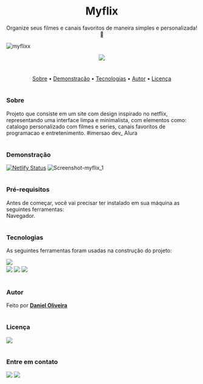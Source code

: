 <h1 align="center">Myflix</h1>
 <p align="center">Organize seus filmes e canais favoritos de maneira simples e personalizada! 🍿 </p>
 
![myflixx](https://user-images.githubusercontent.com/100965881/172965720-6a7cd5f0-4e09-4e40-94bd-a0c7be1dee31.gif)

<p align="center">
<img src="http://img.shields.io/static/v1?label=STATUS&message=EM%20DESENVOLVIMENTO&color=GREEN&style=for-the-badge"/>
</p>

#
<p align="center">
 <a href="#sobre">Sobre</a> •
 <a href="#demonstração">Demonstração</a> • 
 <a href="#tecnologias">Tecnologias</a> • 
 <a href="#autor">Autor</a> •
 <a href="#licença">Licença</a>  
</p>

# 

### Sobre

Projeto que consiste em um site com design inspirado no netflix, representando uma interface limpa e minimalista, com elementos como: catalogo personalizado com filmes e series, canais favoritos de programacao e entretenimento. #imersao dev_ Alura

#

<!--### Objetivo
Loading...

# -->

### Demonstração

[![Netlify Status](https://api.netlify.com/api/v1/badges/5316d395-b134-4463-99f4-cc388e33c421/deploy-status)](https://myflixsite1.netlify.app/)
![Screenshot-myflix_1](https://user-images.githubusercontent.com/100965881/178124369-4bd06b55-1fbd-4401-88b3-ea5fb854960a.png)

#

### Pré-requisitos

Antes de começar, você vai precisar ter instalado em sua máquina as seguintes ferramentas:<br>
Navegador. <br>
<!-- Além disto é bom ter um editor para trabalhar com o código como VSCode. -->

#

### Tecnologias

As seguintes ferramentas foram usadas na construção do projeto:

<a href="https://code.visualstudio.com/"><img src="https://img.shields.io/badge/Made%20for-VSCode-1f425f.svg"><a/><br>
<a href="https://www.javascript.com/">
<img src="https://img.shields.io/badge/JavaScript-F7DF1E?style=for-the-badge&logo=javascript&logoColor=black" /></a>
<a href="https://html.spec.whatwg.org/">
<img src="https://img.shields.io/badge/HTML5-E34F26?style=for-the-badge&logo=html5&logoColor=white"/></a>
<a href="https://www.w3.org/TR/css3-roadmap">
<img src="https://img.shields.io/badge/CSS3-1572B6?style=for-the-badge&logo=css3&logoColor=white"/></a>

#

### Autor
 
Feito por [**Daniel Oliveira**](https://github.com/danielhurtz) 
<!-- Feito por Daniel Oliveira 👋🏽 Entre em contato! -->

#

### Licença

<img src="https://img.shields.io/github/license/danielhurtz/Myflix.svg"/>
 
#

### Entre em contato

<a href = "mailto:daniel.anjos@pm.me"><img src="https://img.shields.io/badge/ProtonMail-8B89CC?style=for-the-badge&logo=protonmail&logoColor=white" target="_blank"></a>
<a href="https://www.linkedin.com/in/danielhurtz/" target="_blank"><img src="https://img.shields.io/badge/-LinkedIn-%230077B5?style=for-the-badge&logo=linkedin&logoColor=white" target="_blank"></a>
